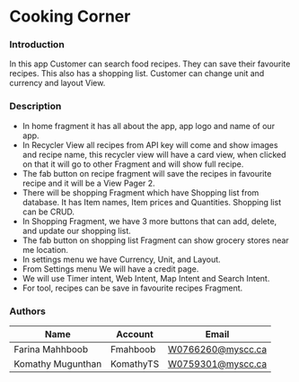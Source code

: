 # **Cooking Corner**

### Introduction
In this app Customer can search food recipes. They can save their favourite recipes. This also has a shopping list. Customer can change unit and currency and layout View.

### Description
*	In home fragment it has all about the app, app logo and name of our app.
*	In Recycler View all recipes from API key will come and show images and recipe name, this recycler view will have a card view, when clicked on that it will go to other Fragment and will show full recipe.
*	The fab button on recipe fragment will save the recipes in favourite recipe and it will be a View Pager 2.
*	There will be shopping Fragment which have Shopping list from database. It has Item names, Item prices and Quantities. Shopping list can be CRUD.
*	In Shopping Fragment, we have 3 more buttons that can add, delete, and update our shopping list. 
*	The fab button on shopping list Fragment can show grocery stores near me location.
*	In settings menu we have Currency, Unit, and Layout.
*	From Settings menu We will have a credit page.
*	We will use Timer intent, Web Intent, Map Intent and Search Intent.
*	For tool, recipes can be save in favourite recipes Fragment. 



### Authors

| 		Name          |     Account |      Email         |
| ----------------  | ------------| ------------------ |
| Farina Mahhboob   | Fmahboob    | W0766260@myscc.ca
| Komathy Mugunthan | KomathyTS   | W0759301@myscc.ca
 


